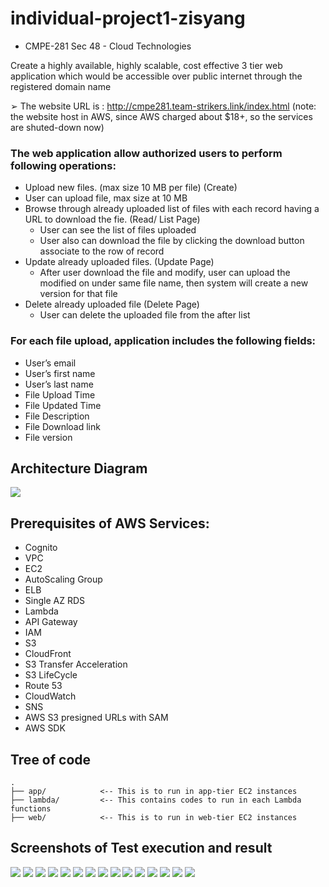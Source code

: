 # individual-project1-zisyang
- CMPE-281 Sec 48 - Cloud Technologies

Create a highly available, highly scalable, cost effective 3 tier web application which would be accessible over public internet through the registered domain name

➢ The website URL is : http://cmpe281.team-strikers.link/index.html
(note: the website host in AWS, since AWS charged about $18+, so the services are shuted-down now)

### The web application allow authorized users to perform following operations: 
- Upload new files. (max size 10 MB per file) (Create)
- User can upload file, max size at 10 MB
- Browse through already uploaded list of files with each record having a URL to
download the fie. (Read/ List Page)
  - User can see the list of files uploaded
  - User also can download the file by clicking the download button associate
to the row of record
- Update already uploaded files. (Update Page)
  - After user download the file and modify, user can upload the modified on under same file name, then system will create a new version for that file
- Delete already uploaded file (Delete Page)
  - User can delete the uploaded file from the after list

### For each file upload, application includes the following fields: 
- User’s email
- User’s first name 
- User’s last name 
- File Upload Time  
- File Updated Time  
- File Description  
- File Download link  
- File version

## Architecture Diagram
![](architecture_diagram.png)

## Prerequisites of AWS Services:
- Cognito
- VPC
- EC2
- AutoScaling Group
- ELB
- Single AZ RDS
- Lambda
- API Gateway
- IAM
- S3
- CloudFront
- S3 Transfer Acceleration
- S3 LifeCycle
- Route 53
- CloudWatch
- SNS
- AWS S3 presigned URLs with SAM
- AWS SDK
  
## Tree of code
```
.
├── app/            <-- This is to run in app-tier EC2 instances
├── lambda/         <-- This contains codes to run in each Lambda functions
├── web/            <-- This is to run in web-tier EC2 instances
```

## Screenshots of Test execution and result
![](screenshots/Screen%20Shot%202022-10-13%20at%203.07.52%20PM.png)
![](screenshots/Screen%20Shot%202022-10-13%20at%203.12.34%20PM.png)
![](screenshots/Screen%20Shot%202022-10-13%20at%203.08.31%20PM.png)
![](screenshots/Screen%20Shot%202022-10-13%20at%203.15.10%20PM.png)
![](screenshots/Screen%20Shot%202022-10-13%20at%203.10.05%20PM.png)
![](screenshots/Screen%20Shot%202022-10-13%20at%203.15.19%20PM.png)
![](screenshots/Screen%20Shot%202022-10-13%20at%203.10.15%20PM.png)
![](screenshots/Screen%20Shot%202022-10-13%20at%203.15.35%20PM.png)
![](screenshots/Screen%20Shot%202022-10-13%20at%203.11.00%20PM.png)
![](screenshots/Screen%20Shot%202022-10-13%20at%203.20.54%20PM.png)
![](screenshots/Screen%20Shot%202022-10-13%20at%203.11.07%20PM.png)
![](screenshots/Screen%20Shot%202022-10-13%20at%203.21.51%20PM.png)
![](screenshots/Screen%20Shot%202022-10-13%20at%203.11.49%20PM.png)
![](screenshots/Screen%20Shot%202022-10-13%20at%203.36.17%20PM.png)
![](screenshots/Screen%20Shot%202022-10-13%20at%203.11.55%20PM.png)
